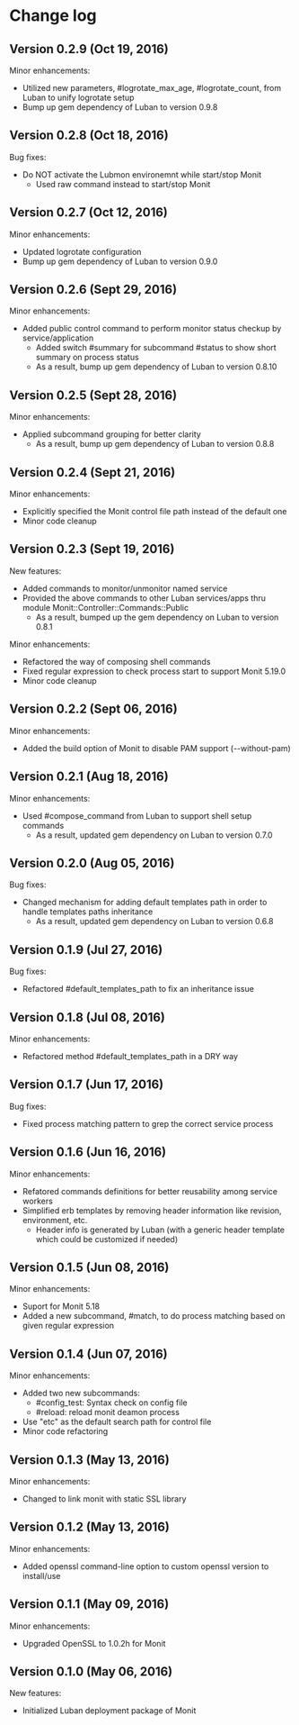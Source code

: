 # Change log

## Version 0.2.9 (Oct 19, 2016)

Minor enhancements:
  * Utilized new parameters, #logrotate_max_age, #logrotate_count, from Luban to unify logrotate setup
  * Bump up gem dependency of Luban to version 0.9.8

## Version 0.2.8 (Oct 18, 2016)

Bug fixes:
  * Do NOT activate the Lubmon environemnt while start/stop Monit
    * Used raw command instead to start/stop Monit

## Version 0.2.7 (Oct 12, 2016)

Minor enhancements:
  * Updated logrotate configuration
  * Bump up gem dependency of Luban to version 0.9.0

## Version 0.2.6 (Sept 29, 2016)

Minor enhancements:
  * Added public control command to perform monitor status checkup by service/application
    * Added switch #summary for subcommand #status to show short summary on process status
    * As a result, bump up gem dependency of Luban to version 0.8.10

## Version 0.2.5 (Sept 28, 2016)

Minor enhancements:
  * Applied subcommand grouping for better clarity
    * As a result, bump up gem dependency of Luban to version 0.8.8

## Version 0.2.4 (Sept 21, 2016)

Minor enhancements:
  * Explicitly specified the Monit control file path instead of the default one
  * Minor code cleanup

## Version 0.2.3 (Sept 19, 2016)

New features:
  * Added commands to monitor/unmonitor named service
  * Provided the above commands to other Luban services/apps thru module Monit::Controller::Commands::Public
    * As a result, bumped up the gem dependency on Luban to version 0.8.1

Minor enhancements:
  * Refactored the way of composing shell commands
  * Fixed regular expression to check process start to support Monit 5.19.0
  * Minor code cleanup

## Version 0.2.2 (Sept 06, 2016)

Minor enhancements:
  * Added the build option of Monit to disable PAM support (--without-pam)

## Version 0.2.1 (Aug 18, 2016)

Minor enhancements:
  * Used #compose_command from Luban to support shell setup commands
    * As a result, updated gem dependency on Luban to version 0.7.0

## Version 0.2.0 (Aug 05, 2016)

Bug fixes:
  * Changed mechanism for adding default templates path in order to handle templates paths inheritance
    * As a result, updated gem dependency on Luban to version 0.6.8

## Version 0.1.9 (Jul 27, 2016)

Bug fixes:
  * Refactored #default_templates_path to fix an inheritance issue

## Version 0.1.8 (Jul 08, 2016)

Minor enhancements:
  * Refactored method #default_templates_path in a DRY way

## Version 0.1.7 (Jun 17, 2016)

Bug fixes:
  * Fixed process matching pattern to grep the correct service process

## Version 0.1.6 (Jun 16, 2016)

Minor enhancements:
  * Refatored commands definitions for better reusability among service workers
  * Simplified erb templates by removing header information like revision, environment, etc.
    * Header info is generated by Luban (with a generic header template which could be customized if needed)

## Version 0.1.5 (Jun 08, 2016)

Minor enhancements:
  * Suport for Monit 5.18
  * Added a new subcommand, #match, to do process matching based on given regular expression

## Version 0.1.4 (Jun 07, 2016)

Minor enhancements:
  * Added two new subcommands:
    * #config_test: Syntax check on config file
    * #reload: reload monit deamon process
  * Use "etc" as the default search path for control file
  * Minor code refactoring

## Version 0.1.3 (May 13, 2016)

Minor enhancements: 
  * Changed to link monit with static SSL library

## Version 0.1.2 (May 13, 2016)

Minor enhancements:
  * Added openssl command-line option to custom openssl version to install/use

## Version 0.1.1 (May 09, 2016)

Minor enhancements:
  * Upgraded OpenSSL to 1.0.2h for Monit

## Version 0.1.0 (May 06, 2016)

New features:
  * Initialized Luban deployment package of Monit
